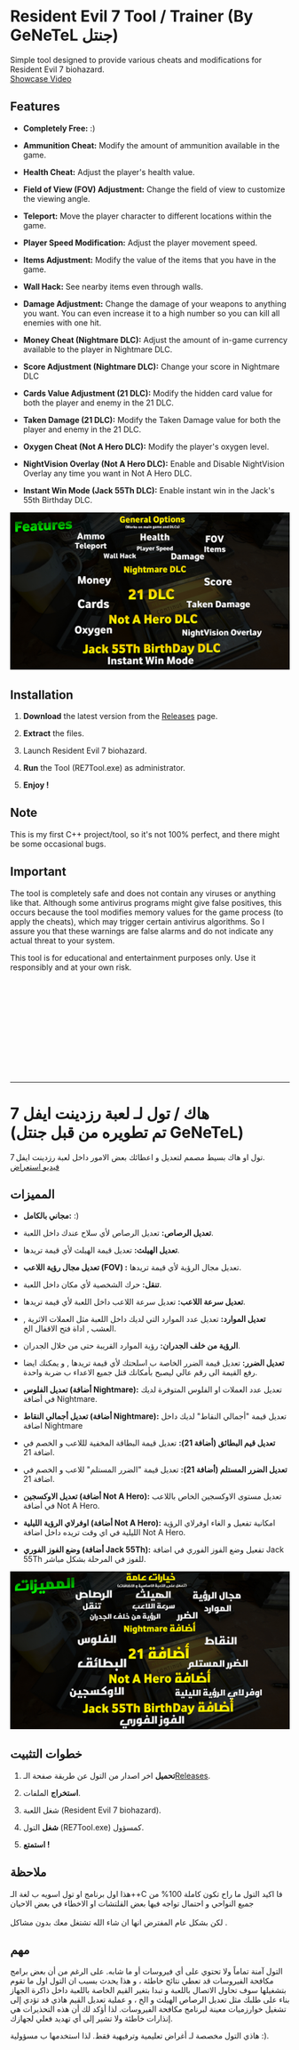 # Resident Evil 7 Tool / Trainer (By GeNeTeL جنتل)

Simple tool designed to provide various cheats and modifications for Resident Evil 7 biohazard.
<br> [Showcase Video](https://www.youtube.com/watch?v=U1rqUe93VSs)
## Features
- **Completely Free:** :)

- **Ammunition Cheat:** Modify the amount of ammunition available in the game.
  
- **Health Cheat:** Adjust the player's health value.
  
- **Field of View (FOV) Adjustment:** Change the field of view to customize the viewing angle.
  
- **Teleport:** Move the player character to different locations within the game.

- **Player Speed Modification:** Adjust the player movement speed.

- **Items Adjustment:** Modify the value of the items that you have in the game.

- **Wall Hack:** See nearby items even through walls.

- **Damage Adjustment:** Change the damage of your weapons to anything you want. You can even increase it to a high number so you can kill all enemies with one hit.

- **Money Cheat (Nightmare DLC):** Adjust the amount of in-game currency available to the player in Nightmare DLC.

- **Score Adjustment (Nightmare DLC):** Change your score in Nightmare DLC

- **Cards Value Adjustment (21 DLC):** Modify the hidden card value for both the player and enemy in the 21 DLC.

- **Taken Damage (21 DLC):** Modify the Taken Damage value for both the player and enemy in the 21 DLC.

- **Oxygen Cheat (Not A Hero DLC):** Modify the player's oxygen level.

- **NightVision Overlay (Not A Hero DLC):** Enable and Disable NightVision Overlay any time you want in Not A Hero DLC.

- **Instant Win Mode (Jack 55Th DLC):** Enable instant win in the Jack's 55th Birthday DLC.

![Features](https://github.com/iGeNeTeL/RE7/blob/main/Images/Features.jpg)

## Installation
1. **Download** the latest version from the [Releases](https://github.com/iGeNeTeL/RE7/releases) page.
   
2. **Extract** the files.
   
3. Launch Resident Evil 7 biohazard.
   
4. **Run** the Tool (RE7Tool.exe) as administrator.
   
5. **Enjoy !**


## Note
This is my first C++ project/tool, so it's not 100% perfect, and there might be some occasional bugs.



## Important
The tool is completely safe and does not contain any viruses or anything like that. Although some antivirus programs might give false positives, this occurs because the tool modifies memory values for the game process (to apply the cheats), which may trigger certain antivirus algorithms. 
So I assure you that these warnings are false alarms and do not indicate any actual threat to your system.

This tool is for educational and entertainment purposes only. Use it responsibly and at your own risk.

</br>
</br>
</br>
</br>
</br>
</br>
</br>
</br>
</br>
</br>


----------------------------------------------------------------------------

# هاك / تول لـ لعبة رزدينت ايفل 7 <br/> (تم تطويره من قبل جنتل GeNeTeL)

تول او هاك بسيط مصمم لتعديل و اعطائك بعض الامور داخل لعبة رزدينت ايفل 7.<br/>
 [فيديو استعراض](https://www.youtube.com/watch?v=U1rqUe93VSs)
## المميزات
- **مجاني بالكامل:** :)

- **تعديل الرصاص:** تعديل الرصاص لأي سلاح عندك داخل اللعبة.
  
- **تعديل الهيلث:** تعديل قيمة الهيلث لأي قيمة تريدها.
  
- **تعديل مجال رؤية اللاعب (FOV) :** تعديل مجال الرؤية لأي قيمة تريدها.
  
- **تنقل:** حرك الشخصية لأي مكان داخل اللعبة.

- **تعديل سرعة اللاعب:** تعديل سرعة اللاعب داخل اللعبة لأي قيمة تريدها.

- **تعديل الموارد:** تعديل عدد الموارد التي لديك داخل اللعبة مثل العملات الاثرية , العشب , اداة فتح الاقفال الخ.

- **الرؤية من خلف الجدران:** رؤية الموارد القريبة حتى من خلال الجدران.

- **تعديل الضرر:** تعديل قيمة الضرر الخاصة ب اسلحتك لأي قيمة تريدها , و يمكنك ايضا رفع القيمة الى رقم عالي ليصبح بأمكانك قتل جميع الاعداء ب ضربة واحدة.

- **تعديل الفلوس (أضافة Nightmare):** تعديل عدد العملات او الفلوس المتوفرة لديك في أضافة Nightmare.

- **تعديل أجمالي النقاط (أضافة Nightmare):** تعديل قيمة "أجمالي النقاط" لديك داخل اضافة Nightmare

- **تعديل قيم البطائق (أضافة 21):** تعديل قيمة البطاقة المخفية لللاعب و الخصم في اضافة 21.

- **تعديل الضرر المستلم (أضافة 21):** تعديل قيمة "الضرر المستلم" للاعب و الخصم في اضافة 21.

- **تعديل الاوكسجين (أضافة Not A Hero):** تعديل مستوى الاوكسجين الخاص باللاعب في أضافة Not A Hero.

- **اوفرلاي الرؤية الليلية (أضافة Not A Hero):** امكانية تفعيل و الغاء اوفرلاي الرؤية الليلية في اي وقت تريده داخل اضافة Not A Hero.

- **وضع الفوز الفوري (أضافة Jack 55Th):** تفعيل وضع الفوز الفوري في اضافة Jack 55Th للفوز في المرحلة بشكل مباشر.

![المميزات](https://github.com/iGeNeTeL/RE7/blob/main/Images/Features%20Arabic.jpg)

## خطوات التثبيت
1. **تحميل** اخر اصدار من التول عن طريقة صفحة الـ[Releases](https://github.com/iGeNeTeL/RE7/releases).
   
2. **استخراج** الملفات.
   
3. شغل اللعبة (Resident Evil 7 biohazard).
   
4. **شغل** التول (RE7Tool.exe) كمسؤول.
   
5. **استمتع !**


## ملاحظة
هذا اول برنامج او تول اسويه ب لغة الـ++C فا اكيد التول ما راح تكون كاملة 100% من جميع النواحي و احتمال تواجه فيها بعض القلتشات او الاخطاء في بعض الاحيان <br/><br/> لكن بشكل عام المفترض انها ان شاء الله تشتغل معك بدون مشاكل .



## مهم
التول آمنة تماماً ولا تحتوي على أي فيروسات أو ما شابه. على الرغم من أن بعض برامج مكافحة الفيروسات قد تعطي نتائج خاطئة ، و هذا يحدث بسبب ان التول اول ما تقوم بتشغيلها سوف تحاول الاتصال باللعبة و تبدا بتغير القيم الخاصة باللعبة داخل ذاكرة الجهاز بناء على طلبك مثل تعديل الرصاص الهيلث و الخ ، و عملية تعديل القيم هاذي قد تؤدي إلى تشغيل خوارزميات معينة لبرنامج مكافحة الفيروسات. 
لذا أؤكد لك أن هذه التحذيرات هي إنذارات خاطئة ولا تشير إلى أي تهديد فعلي لجهازك.

هاذي التول مخصصة لـ أغراض تعليمية وترفيهية فقط. لذا استخدمها ب مسؤولية :).

